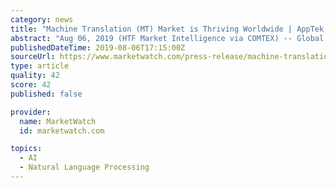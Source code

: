 ```yaml
---
category: news
title: "Machine Translation (MT) Market is Thriving Worldwide | AppTek, Asia Online, Cloudwords, IBM, Lighthouse IP Group, Lingo24"
abstract: "Aug 06, 2019 (HTF Market Intelligence via COMTEX) -- Global Machine Translation (MT) Market Size, Status and Forecast 2019-2025 is latest research study released by HTF MI evaluating the market, highlighting opportunities, risk side analysis, and leveraged ..."
publishedDateTime: 2019-08-06T17:15:00Z
sourceUrl: https://www.marketwatch.com/press-release/machine-translation-mt-market-is-thriving-worldwide-apptek-asia-online-cloudwords-ibm-lighthouse-ip-group-lingo24-2019-08-06
type: article
quality: 42
score: 42
published: false

provider:
  name: MarketWatch
  id: marketwatch.com

topics:
  - AI
  - Natural Language Processing
---
```

